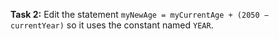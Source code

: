 **Task 2:** Edit the statement `myNewAge = myCurrentAge + (2050 − currentYear)` so it uses the constant named `YEAR`.
